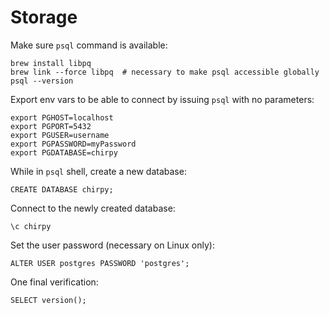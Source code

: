 # Storage

Make sure `psql` command is available:

```
brew install libpq
brew link --force libpq  # necessary to make psql accessible globally
psql --version
```

Export env vars to be able to connect by issuing `psql` with no parameters:

```
export PGHOST=localhost
export PGPORT=5432
export PGUSER=username
export PGPASSWORD=myPassword
export PGDATABASE=chirpy
```

While in `psql` shell, create a new database:

```
CREATE DATABASE chirpy;
```

Connect to the newly created database:

```
\c chirpy
```

Set the user password (necessary on Linux only):

```
ALTER USER postgres PASSWORD 'postgres';
```

One final verification:

```
SELECT version();
```
